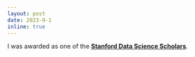 ```yaml
---
layout: post
date: 2023-9-1
inline: true
---
```

I was awarded as one of the [**Stanford Data Science Scholars**](https://datascience.stanford.edu/about/people/data-science-scholars).